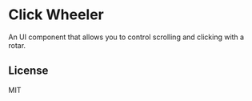 # Click Wheeler

An UI component that allows you to control scrolling and clicking with a rotar.

## License

MIT